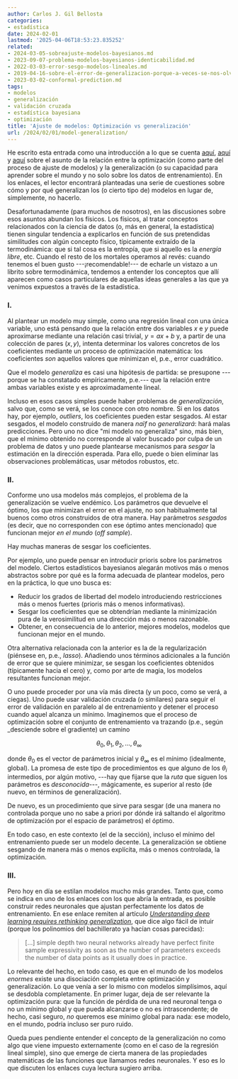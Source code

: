 ```yaml
---
author: Carlos J. Gil Bellosta
categories:
- estadística
date: 2024-02-01
lastmod: '2025-04-06T18:53:23.835252'
related:
- 2024-03-05-sobreajuste-modelos-bayesianos.md
- 2023-09-07-problema-modelos-bayesianos-identicabilidad.md
- 2022-03-03-error-sesgo-modelos-lineales.md
- 2019-04-16-sobre-el-error-de-generalizacion-porque-a-veces-se-nos-olvida.md
- 2023-03-02-conformal-prediction.md
tags:
- modelos
- generalización
- validación cruzada
- estadística bayesiana
- optimización
title: 'Ajuste de modelos: Optimización vs generalización'
url: /2024/02/01/model-generalization/
---
```


He escrito esta entrada como una introducción a lo que se cuenta
[aquí](https://www.lesswrong.com/posts/6g8cAftfQufLmFDYT/you-re-measuring-model-complexity-wrong),
[aquí](https://www.lesswrong.com/posts/gq9GR6duzcuxyxZtD/approximation-is-expensive-but-the-lunch-is-cheap) y
[aquí](https://www.lesswrong.com/posts/uG7oJkyLBHEw3MYpT/generalization-from-thermodynamics-to-statistical-physics)
sobre el asunto de la relación entre la optimización (como parte del proceso de ajuste de modelos) y la generalización (o su capacidad para aprender sobre el mundo y no solo sobre los datos de entrenamiento). En los enlaces, el lector encontrará planteadas una serie de cuestiones sobre cómo y por qué generalizan los (o cierto tipo de) modelos en lugar de, simplemente, no hacerlo.

Desafortunadamente (para muchos de nosotros), en las discusiones sobre esos asuntos abundan los físicos. Los físicos, al tratar conceptos relacionados con la ciencia de datos (o, más en general, la estadística) tienen singular tendencia a explicarlos en función de sus pretendidas similitudes con algún concepto físico, típicamente extraído de la termodinámica: que si tal cosa es la entropía, que si aquello es la _energía libre_, etc. Cuando el resto de los mortales operamos al revés: cuando tenemos el buen gusto ---¡recomendable!--- de echarle un vistazo a un librito sobre termodinámica, tendemos a entender los conceptos que allí aparecen como casos particulares de aquellas ideas generales a las que ya venimos expuestos a través de la estadística.

### I.

Al plantear un modelo muy simple, como una regresión lineal con una única variable, uno está pensando que la relación entre dos variables $x$ e $y$ puede aproximarse mediante una relación casi trivial, $y = a x + b$ y, a partir de una colección de pares $(x, y)$, intenta determinar los valores concretos de los coeficientes mediante un proceso de optimización matemática: los coeficientes _son_ aquellos valores que minimizan el, p.e., error cuadrático.

Que el modelo _generaliza_ es casi una hipótesis de partida: se presupone ---porque se ha constatado empíricamente, p.e.--- que la relación entre ambas variables existe y es aproximadamente lineal.

Incluso en esos casos simples puede haber problemas de _generalización_, salvo que, como se verá, se los conoce con otro nombre. Si en los datos hay, por ejemplo, _outliers_, los coeficientes pueden estar sesgados. Al estar sesgados, el modelo construido de manera _naïf_ no _generalizará_: hará malas predicciones. Pero uno no dice "mi modelo no generaliza" sino, más bien, que el mínimo obtenido no corresponde al valor buscado por culpa de un problema de datos y uno puede plantearse mecanismos para _sesgar_ la estimación en la dirección esperada. Para ello, puede o bien eliminar las observaciones problemáticas, usar métodos robustos, etc.

### II.

Conforme uno usa modelos más complejos, el problema de la generalización se vuelve endémico. Los parámetros que devuelve el óptimo, los que minimizan el error en el ajuste, no son habitualmente tal buenos como otros construidos de otra manera. Hay parámetros _sesgados_ (es decir, que no corresponden con ese óptimo antes mencionado) que funcionan mejor _en el mundo_ (_off sample_).

Hay muchas maneras de sesgar los coeficientes.

Por ejemplo, uno puede pensar en introducir prioris sobre los parámetros del modelo. Ciertos estadísticos bayesianos alegarán motivos más o menos abstractos sobre por qué es la forma adecuada de plantear modelos, pero en la práctica, lo que uno busca es:

* Reducir los grados de libertad del modelo introduciendo restricciones más o menos fuertes (prioris más o menos informativas).
* Sesgar los coeficientes que se obtendrían mediante la minimización pura de la verosimilitud en una dirección más o menos razonable.
* Obtener, en consecuencia de lo anterior, mejores modelos, modelos que funcionan mejor en el mundo.

Otra alternativa relacionada con la anterior es la de la regularización (piénsese en, p.e., _lasso_). Añadiendo unos términos adicionales a la función de error que se quiere minimizar, se sesgan los coeficientes obtenidos (típicamente hacia el cero) y, como por arte de magia, los modelos resultantes funcionan mejor.

O uno puede proceder por una vía más directa (y un poco, como se verá, a ciegas). Uno puede usar validación cruzada (o similares) para seguir el error de validación en paralelo al de entrenamiento y detener el proceso cuando aquel alcanza un mínimo. Imaginemos que el proceso de optimización sobre el conjunto de entrenamiento va trazando (p.e., según _desciende sobre el gradiente) un camino

$$\theta_0, \theta_1, \theta_2, \dots, \theta_\infty$$

donde $\theta_0$ es el vector de parámetros inicial y $\theta_\infty$ es el mínimo (idealmente, global). La promesa de este tipo de procedimientos es que alguno de los $\theta_i$ intermedios, por algún motivo, ---hay que fijarse que la _ruta_ que siguen los parámetros es _desconocida_---, mágicamente, es superior al resto (de nuevo, en términos de generalización).

De nuevo, es un procedimiento que sirve para sesgar (de una manera no controlada porque uno no sabe a priori por dónde irá saltando el algoritmo de optimización por el espacio de parámetros) el óptimo.

En todo caso, en este contexto (el de la sección), incluso el mínimo del entrenamiento puede ser un modelo decente. La generalización se obtiene sesgando de manera más o menos explícita, más o menos controlada, la optimización.


### III.

Pero hoy en día se estilan modelos mucho más grandes. Tanto que, como se indica en uno de los enlaces con los que abría la entrada, es posible construir redes neuronales que ajustan perfectamente los datos de entrenamiento. En ese enlace remiten al artículo [_Understanding deep learning requires rethinking generalization_](https://arxiv.org/abs/1611.03530), que dice algo fácil de intuir (porque los polinomios del bachillerato ya hacían cosas parecidas):

> [...] simple depth two neural networks already have perfect finite sample expressivity as soon as the number of parameters exceeds the number of data points as it usually does in practice.

Lo relevante del hecho, en todo caso, es que en el mundo de los modelos _enormes_ existe una disociación completa entre optimización y generalización. Lo que venía a ser lo mismo con modelos simplísimos, aquí se desdobla completamente. En primer lugar, deja de ser relevante la optimización pura: que la función de pérdida de una red neuronal tenga o no un mínimo global y que pueda alcanzarse o no es intrascendente; de hecho, casi seguro, _no_ queremos ese mínimo global para nada: ese modelo, en el mundo, podría incluso ser puro ruido.

Queda pues pendiente entender el concepto de la generalización no como algo que viene impuesto externamente (como en el caso de la regresión lineal simple), sino que emerge de cierta manera de las propiedades matemáticas de las funciones que llamamos redes neuronales. Y eso es lo que discuten los enlaces cuya lectura sugiero arriba.